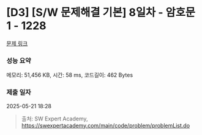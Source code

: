 # [D3] [S/W 문제해결 기본] 8일차 - 암호문1 - 1228 

[문제 링크](https://swexpertacademy.com/main/code/problem/problemDetail.do?contestProbId=AV14w-rKAHACFAYD) 

### 성능 요약

메모리: 51,456 KB, 시간: 58 ms, 코드길이: 462 Bytes

### 제출 일자

2025-05-21 18:28



> 출처: SW Expert Academy, https://swexpertacademy.com/main/code/problem/problemList.do